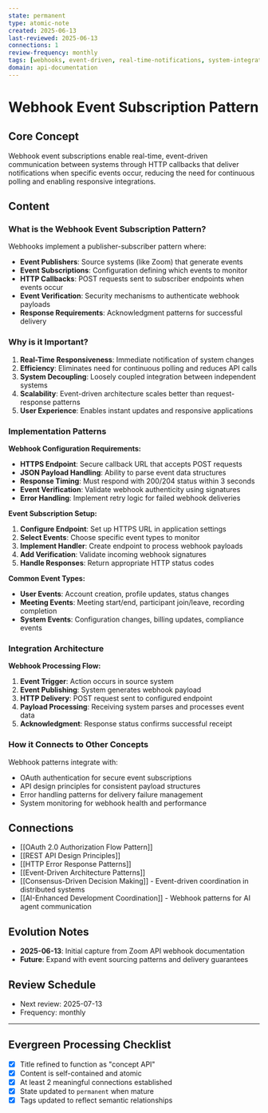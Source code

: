 ```yaml
---
state: permanent
type: atomic-note
created: 2025-06-13
last-reviewed: 2025-06-13
connections: 1
review-frequency: monthly
tags: [webhooks, event-driven, real-time-notifications, system-integration, async-communication]
domain: api-documentation
---
```

# Webhook Event Subscription Pattern

## Core Concept

Webhook event subscriptions enable real-time, event-driven communication between systems through HTTP callbacks that deliver notifications when specific events occur, reducing the need for continuous polling and enabling responsive integrations.

## Content

### What is the Webhook Event Subscription Pattern?

Webhooks implement a publisher-subscriber pattern where:
- **Event Publishers**: Source systems (like Zoom) that generate events
- **Event Subscriptions**: Configuration defining which events to monitor
- **HTTP Callbacks**: POST requests sent to subscriber endpoints when events occur
- **Event Verification**: Security mechanisms to authenticate webhook payloads
- **Response Requirements**: Acknowledgment patterns for successful delivery

### Why is it Important?

1. **Real-Time Responsiveness**: Immediate notification of system changes
2. **Efficiency**: Eliminates need for continuous polling and reduces API calls
3. **System Decoupling**: Loosely coupled integration between independent systems
4. **Scalability**: Event-driven architecture scales better than request-response patterns
5. **User Experience**: Enables instant updates and responsive applications

### Implementation Patterns

**Webhook Configuration Requirements:**
- **HTTPS Endpoint**: Secure callback URL that accepts POST requests
- **JSON Payload Handling**: Ability to parse event data structures
- **Response Timing**: Must respond with 200/204 status within 3 seconds
- **Event Verification**: Validate webhook authenticity using signatures
- **Error Handling**: Implement retry logic for failed webhook deliveries

**Event Subscription Setup:**
1. **Configure Endpoint**: Set up HTTPS URL in application settings
2. **Select Events**: Choose specific event types to monitor
3. **Implement Handler**: Create endpoint to process webhook payloads
4. **Add Verification**: Validate incoming webhook signatures
5. **Handle Responses**: Return appropriate HTTP status codes

**Common Event Types:**
- **User Events**: Account creation, profile updates, status changes
- **Meeting Events**: Meeting start/end, participant join/leave, recording completion
- **System Events**: Configuration changes, billing updates, compliance events

### Integration Architecture

**Webhook Processing Flow:**
1. **Event Trigger**: Action occurs in source system
2. **Event Publishing**: System generates webhook payload
3. **HTTP Delivery**: POST request sent to configured endpoint
4. **Payload Processing**: Receiving system parses and processes event data
5. **Acknowledgment**: Response status confirms successful receipt

### How it Connects to Other Concepts

Webhook patterns integrate with:
- OAuth authentication for secure event subscriptions
- API design principles for consistent payload structures
- Error handling patterns for delivery failure management
- System monitoring for webhook health and performance

## Connections

- [[OAuth 2.0 Authorization Flow Pattern]]
- [[REST API Design Principles]]
- [[HTTP Error Response Patterns]]
- [[Event-Driven Architecture Patterns]]
- [[Consensus-Driven Decision Making]] - Event-driven coordination in distributed systems
- [[AI-Enhanced Development Coordination]] - Webhook patterns for AI agent communication

## Evolution Notes

- **2025-06-13**: Initial capture from Zoom API webhook documentation
- **Future**: Expand with event sourcing patterns and delivery guarantees

## Review Schedule

- Next review: 2025-07-13
- Frequency: monthly

---

## Evergreen Processing Checklist

- [x] Title refined to function as "concept API"
- [x] Content is self-contained and atomic
- [x] At least 2 meaningful connections established
- [x] State updated to `permanent` when mature
- [x] Tags updated to reflect semantic relationships